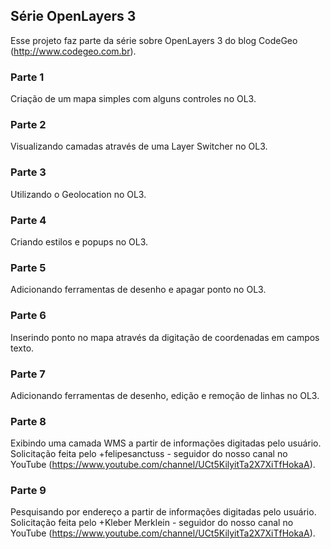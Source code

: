 ## Série OpenLayers 3

Esse projeto faz parte da série sobre OpenLayers 3 do blog CodeGeo (http://www.codegeo.com.br).

### Parte 1

Criação de um mapa simples com alguns controles no OL3.

### Parte 2

Visualizando camadas através de uma Layer Switcher no OL3.

### Parte 3

Utilizando o Geolocation no OL3.

### Parte 4

Criando estilos e popups no OL3.

### Parte 5

Adicionando ferramentas de desenho e apagar ponto no OL3.

### Parte 6

Inserindo ponto no mapa através da digitação de coordenadas em campos texto.

### Parte 7

Adicionando ferramentas de desenho, edição e remoção de linhas no OL3.

### Parte 8

Exibindo uma camada WMS a partir de informações digitadas pelo usuário. Solicitação feita pelo +felipesanctuss - seguidor do nosso canal no YouTube (https://www.youtube.com/channel/UCt5KilyitTa2X7XiTfHokaA).

### Parte 9

Pesquisando por endereço a partir de informações digitadas pelo usuário. Solicitação feita pelo +Kleber Merklein - seguidor do nosso canal no YouTube (https://www.youtube.com/channel/UCt5KilyitTa2X7XiTfHokaA).